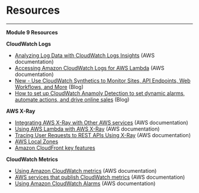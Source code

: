 # Resources



---

**Module 9 Resources**



**CloudWatch Logs**

- [Analyzing Log Data with CloudWatch Logs Insights](https://docs.aws.amazon.com/AmazonCloudWatch/latest/logs/AnalyzingLogData.html) (AWS documentation)
- [Accessing Amazon CloudWatch Logs for AWS Lambda](https://docs.aws.amazon.com/lambda/latest/dg/monitoring-cloudwatchlogs.html) (AWS documentation)
- [New - Use CloudWatch Synthetics to Monitor Sites, API Endpoints, Web Workflows, and More](https://aws.amazon.com/blogs/aws/new-use-cloudwatch-synthetics-to-monitor-sites-api-endpoints-web-workflows-and-more/) (Blog)
- [How to set up CloudWatch Anamoly Detection to set dynamic alarms, automate actions, and drive online sales](https://aws.amazon.com/blogs/mt/how-to-set-up-cloudwatch-anomaly-detection-to-set-dynamic-alarms-automate-actions-and-drive-online-sales/) (Blog)

**AWS X-Ray**

- [Integrating AWS X-Ray with Other AWS services](https://docs.aws.amazon.com/xray/latest/devguide/xray-services.html) (AWS documentation)
- [Using AWS Lambda with AWS X-Ray](https://docs.aws.amazon.com/lambda/latest/dg/services-xray.html) (AWS documentation)
- [Tracing User Requests to REST APIs Using X-Ray](https://docs.aws.amazon.com/apigateway/latest/developerguide/apigateway-xray.html) (AWS documentation)
- [AWS Local Zones](https://aws.amazon.com/about-aws/global-infrastructure/localzones/)
- [Amazon CloudFront key features](https://aws.amazon.com/cloudfront/features/)

**CloudWatch Metrics**

- [Using Amazon CloudWatch metrics](https://docs.aws.amazon.com/AmazonCloudWatch/latest/monitoring/working_with_metrics.html) (AWS documentation)
- [AWS services that publish CloudWatch metrics](https://docs.aws.amazon.com/AmazonCloudWatch/latest/monitoring/aws-services-cloudwatch-metrics.html) (AWS documentation)
- [Using Amazon CloudWatch Alarms](https://docs.aws.amazon.com/AmazonCloudWatch/latest/monitoring/AlarmThatSendsEmail.html) (AWS documentation)
